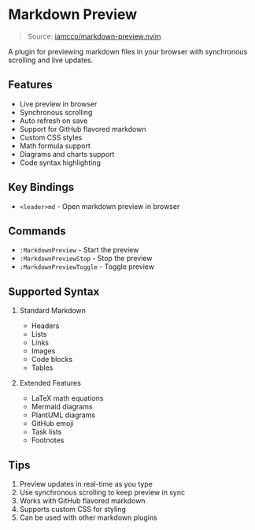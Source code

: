 # Markdown Preview

> Source: [iamcco/markdown-preview.nvim](https://github.com/iamcco/markdown-preview.nvim)

A plugin for previewing markdown files in your browser with synchronous scrolling and live updates.

## Features

- Live preview in browser
- Synchronous scrolling
- Auto refresh on save
- Support for GitHub flavored markdown
- Custom CSS styles
- Math formula support
- Diagrams and charts support
- Code syntax highlighting

## Key Bindings

- `<leader>md` - Open markdown preview in browser

## Commands

- `:MarkdownPreview` - Start the preview
- `:MarkdownPreviewStop` - Stop the preview
- `:MarkdownPreviewToggle` - Toggle preview

## Supported Syntax

1. Standard Markdown
   - Headers
   - Lists
   - Links
   - Images
   - Code blocks
   - Tables

2. Extended Features
   - LaTeX math equations
   - Mermaid diagrams
   - PlantUML diagrams
   - GitHub emoji
   - Task lists
   - Footnotes

## Tips

1. Preview updates in real-time as you type
2. Use synchronous scrolling to keep preview in sync
3. Works with GitHub flavored markdown
4. Supports custom CSS for styling
5. Can be used with other markdown plugins
